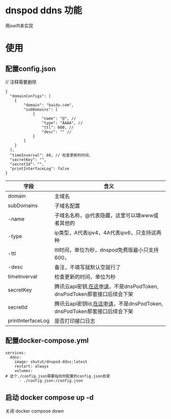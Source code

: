 # dnspod ddns 功能
用swift来实现

# 使用
## 配置config.json
// 注释需要删除
```
{
  "domainConfigs": [
    {
        "domain": "baidu.com",
        "subDomains": [
            {
                "name": "@", // 
                "type": "AAAA", // 
                "ttl": 600, // 
                "desc": "" // 
            }
        ]
    }
  ],
  "timeInverval": 60, // 检查更新的时间，
  "secretKey": "",
  "secretId": "",
  "printInterfaceLog": false
}
```

|  字段   | 含义  |
|  ----  | ----  |
| domain | 主域名 |
| subDomains  | 子域名配置 |
| -name  | 子域名名称，@代表隐藏，这里可以填www或者其他的 |
| -type  | ip类型，A代表ipv4，4A代表ipv6，只支持这两种 |
| -ttl  | ttl时间，单位为秒，dnspod免费版最小只支持600， |
| -desc  | 备注，不填写就默认空就行了 |
| timeInverval  | 检查更新的时间，单位为秒 |
| secretKey  | 腾讯云api密钥,[在这申请](https://console.dnspod.cn/account/token/apikey)，不是dnsPodToken, dnsPodToken那套接口后续会下架 |
| secretId  | 腾讯云api密钥Id,[在这申请](https://console.dnspod.cn/account/token/apikey)，不是dnsPodToken, dnsPodToken那套接口后续会下架 |
| printInterfaceLog  | 是否打印接口日志 |
## 配置docker-compose.yml
```
services:
  ddns:
    image: shutut/dnspod-ddns:latest
    restart: always
    volumes:
# 这个./config.json需要指向你配置的config.json目录
      - ./config.json:/config.json
```
## 启动 docker compose up -d
关闭 docker compose down
